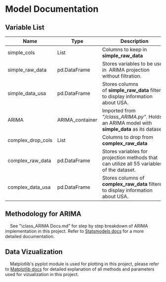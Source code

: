 # Model Documentation

## Variable List

| **Name**          | **Type**        | **Description**                                                                              | **Reference**                                                                                           |
| ----------------- | --------------- | -------------------------------------------------------------------------------------------- | ------------------------------------------------------------------------------------------------------- |
| simple_cols       | List            | Columns to keep in **simple_raw_data**                                                       | [Python docs](https://docs.python.org/3/tutorial/datastructures.html)                                   |
| simple_raw_data   | pd.DataFrame    | Stores variables to be used in  ARIMA projection without filtration.                         | [Pandas docs](https://pandas.pydata.org/docs/reference/api/pandas.DataFrame.html)                       |
| simple_data_usa   | pd.DataFrame    | Stores columns of **simple_raw_data** filtered to display information about USA.             | [Pandas docs](https://pandas.pydata.org/docs/reference/api/pandas.DataFrame.html)                       |
| ARIMA             | ARIMA_container | Imported from *"/class_ARIMA.py"*. Holds an ARIMA model with **simple_data** as its dataset. | [Statsmodels docs](https://www.statsmodels.org/stable/generated/statsmodels.tsa.arima.model.ARIMA.html) |
| complex_drop_cols | List            | Columns to drop from **complex_raw_data**                                                    | [Python docs](https://docs.python.org/3/tutorial/datastructures.html)                                   |
| complex_raw_data  | pd.DataFrame    | Stores variables for projection methods that can utilize all 55 variables of the dataset.    | [Pandas docs](https://pandas.pydata.org/docs/reference/api/pandas.DataFrame.html)                       |
| complex_data_usa  | pd.DataFrame    | Stores columns of **complex_raw_data** filtered to display information about USA.            | [Pandas docs](https://pandas.pydata.org/docs/reference/api/pandas.DataFrame.html)                       |

## Methodology for ARIMA

    See "\class_ARIMA Docs.md" for step by step breakdown of ARIMA implementation in this project. Refer to [Statsmodels docs](https://www.statsmodels.org/stable/generated/statsmodels.tsa.arima.model.ARIMA.html) for a more detailed documentation.

## Data Vizualization

    Matplotlib's pyplot module is used for plotting in this project, please refer to [Matplotlib docs](https://matplotlib.org/stable/api/pyplot_summary.html#module-matplotlib.pyplot) for detailed explanation of all methods and parameters used for vizualization in this project.
